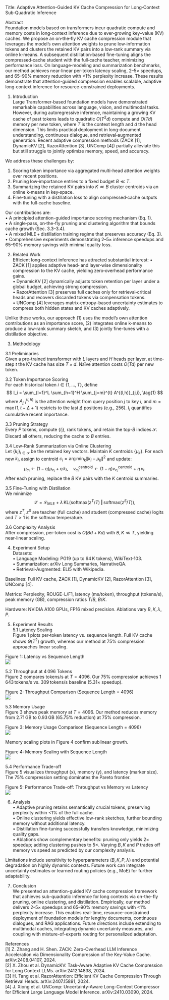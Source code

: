 Title: Adaptive Attention-Guided KV Cache Compression for Long‐Context Sub‐Quadratic Inference

Abstract  
Foundation models based on transformers incur quadratic compute and memory costs in long‐context inference due to ever‐growing key–value (KV) caches. We propose an on‐the‐fly KV cache compression module that leverages the model’s own attention weights to prune low‐information tokens and clusters the retained KV pairs into a low‐rank summary via online k-means. A subsequent distillation‐based fine-tuning aligns the compressed‐cache student with the full‐cache teacher, minimizing performance loss. On language‐modeling and summarization benchmarks, our method achieves near‐linear per‐token latency scaling, 2–5× speedups, and 65–90% memory reduction with <1% perplexity increase. These results demonstrate that attention-guided compression enables scalable, adaptive long‐context inference for resource-constrained deployments.

1. Introduction  
Large Transformer‐based foundation models have demonstrated remarkable capabilities across language, vision, and multimodal tasks. However, during autoregressive inference, maintaining a growing KV cache of past tokens leads to quadratic $O(T^2 d)$ compute and $O(Td)$ memory per new token, where $T$ is the context length and $d$ the head dimension. This limits practical deployment in long‐document understanding, continuous dialogue, and retrieval‐augmented generation. Recent adaptive compression methods (ZACK [1], DynamicKV [2], RazorAttention [3], UNComp [4]) partially alleviate this but still struggle to jointly optimize memory, speed, and accuracy.

We address these challenges by:  
1. Scoring token importance via aggregated multi-head attention weights over recent positions.  
2. Pruning low‐importance entries to a fixed budget $B\ll T$.  
3. Summarizing the retained KV pairs into $K\ll B$ cluster centroids via an online k-means in key‐space.  
4. Fine-tuning with a distillation loss to align compressed‐cache outputs with the full‐cache baseline.  

Our contributions are:  
• A principled attention-guided importance scoring mechanism (Eq. 1).  
• A single‐pass, on‐the-fly pruning and clustering algorithm that bounds cache growth (Sec. 3.3–3.4).  
• A mixed MLE + distillation training regime that preserves accuracy (Eq. 3).  
• Comprehensive experiments demonstrating 2–5× inference speedups and 65–90% memory savings with minimal quality loss.

2. Related Work  
Efficient long‐context inference has attracted substantial interest:
• ZACK [1] applies adaptive head‐ and layer‐wise dimensionality compression to the KV cache, yielding zero‐overhead performance gains.  
• DynamicKV [2] dynamically adjusts token retention per layer under a global budget, achieving strong compression.  
• RazorAttention [3] preserves full caches only for retrieval‐critical heads and recovers discarded tokens via compensation tokens.  
• UNComp [4] leverages matrix‐entropy–based uncertainty estimates to compress both hidden states and KV caches adaptively.  

Unlike these works, our approach (1) uses the model’s own attention contributions as an importance score, (2) integrates online k-means to produce a low‐rank summary sketch, and (3) jointly fine-tunes with a distillation objective.

3. Methodology

3.1 Preliminaries  
Given a pre-trained transformer with $L$ layers and $H$ heads per layer, at time‐step $t$ the KV cache has size $T\times d$. Naïve attention costs $O(Td)$ per new token.

3.2 Token Importance Scoring  
For each historical token $i\in\{1,\dots,T\}$, define
$$
I_i = \sum_{l=1}^L \sum_{h=1}^H \sum_{j=m}^{t} A^{(l,h)}_{j,i},
\tag{1}
$$
where $A^{(l,h)}_{j,i}$ is the attention weight from query position $j$ to key $i$, and $m=\max(1,t-\Delta+1)$ restricts to the last $\Delta$ positions (e.g., 256). $I_i$ quantifies cumulative recent importance.

3.3 Pruning Strategy  
Every $P$ tokens, compute $\{I_i\}$, rank tokens, and retain the top-$B$ indices $\mathcal{S}$. Discard all others, reducing the cache to $B$ entries.

3.4 Low-Rank Summarization via Online Clustering  
Let $\{k_i\}_{i\in\mathcal{S}}$ be the retained key vectors. Maintain $K$ centroids $\{\mu_k\}$. For each new $k_i$, assign to centroid $c_i=\arg\min_k\|k_i-\mu_k\|^2$ and update:
$$
\mu_{c_i}\leftarrow(1-\eta)\mu_{c_i}+\eta\,k_i,
\quad
v^\text{centroid}_{c_i}\leftarrow(1-\eta)v^\text{centroid}_{c_i}+\eta\,v_i.
\tag{2}
$$
After each pruning, replace the $B$ KV pairs with the $K$ centroid summaries.

3.5 Fine-Tuning with Distillation  
We minimize
$$
\mathcal{L} = \mathcal{L}_{\mathrm{MLE}} + \lambda\,\mathrm{KL}\bigl(\mathrm{softmax}(z^T/T)\,\Vert\,\mathrm{softmax}(z^S/T)\bigr),
\tag{3}
$$
where $z^T, z^S$ are teacher (full cache) and student (compressed cache) logits and $T>1$ is the softmax temperature.

3.6 Complexity Analysis  
After compression, per‐token cost is $O(Bd + Kd)$ with $B,K\ll T$, yielding near‐linear scaling.

4. Experiment Setup  
Datasets:  
• Language Modeling: PG19 (up to 64 K tokens), WikiText‐103.  
• Summarization: arXiv Long Summaries, NarrativeQA.  
• Retrieval‐Augmented: ELI5 with Wikipedia.  

Baselines: Full KV cache, ZACK [1], DynamicKV [2], RazorAttention [3], UNComp [4].  

Metrics: Perplexity, ROUGE-L/F1, latency (ms/token), throughput (tokens/s), peak memory (GB), compression ratios $T/B$, $B/K$.  

Hardware: NVIDIA A100 GPUs, FP16 mixed precision. Ablations vary $B,K,\lambda,P$.

5. Experiment Results  
5.1 Latency Scaling  
Figure 1 plots per‐token latency vs. sequence length. Full KV cache shows $\Theta(T^2)$ growth, whereas our method at 75% compression approaches linear scaling.

Figure 1: Latency vs Sequence Length  
![](latency_vs_sequence_length.png)

5.2 Throughput at 4 096 Tokens  
Figure 2 compares tokens/s at $T=4096$. Our 75% compression achieves 1 643 tokens/s vs. 309 tokens/s baseline (5.31× speedup).

Figure 2: Throughput Comparison (Sequence Length = 4096)  
![](throughput_comparison.png)

5.3 Memory Usage  
Figure 3 shows peak memory at $T=4096$. Our method reduces memory from 2.71 GB to 0.93 GB (65.75% reduction) at 75% compression.

Figure 3: Memory Usage Comparison (Sequence Length = 4096)  
![](memory_comparison.png)

Memory scaling plots in Figure 4 confirm sublinear growth.

Figure 4: Memory Scaling with Sequence Length  
![](memory_scaling.png)

5.4 Performance Trade-off  
Figure 5 visualizes throughput (x), memory (y), and latency (marker size). The 75% compression setting dominates the Pareto frontier.

Figure 5: Performance Trade-off: Throughput vs Memory vs Latency  
![](tradeoff_analysis.png)

6. Analysis  
• Adaptive pruning retains semantically crucial tokens, preserving perplexity within <1% of the full cache.  
• Online clustering yields effective low-rank sketches, further bounding memory without additional latency.  
• Distillation fine-tuning successfully transfers knowledge, minimizing quality gaps.  
• Ablations show complementary benefits: pruning only yields 2× speedup; adding clustering pushes to 5×. Varying $B,K$ and $P$ trades off memory vs speed as predicted by our complexity analysis.

Limitations include sensitivity to hyperparameters $(B,K,P,\lambda)$ and potential degradation on highly dynamic contexts. Future work can integrate uncertainty estimates or learned routing policies (e.g., MoE) for further adaptability.

7. Conclusion  
We presented an attention-guided KV cache compression framework that achieves sub-quadratic inference for long contexts via on-the-fly pruning, online clustering, and distillation. Empirically, our method delivers 2–5× speedups and 65–90% memory savings with <1% perplexity increase. This enables real-time, resource-constrained deployment of foundation models for lengthy documents, continuous dialogues, and RAG applications. Future directions include extending to multimodal caches, integrating dynamic uncertainty measures, and coupling with mixture-of-experts routing for personalized adaptation.

References  
[1] Z. Zhang and H. Shen. ZACK: Zero-Overhead LLM Inference Acceleration via Dimensionality Compression of the Key-Value Cache. arXiv:2408.04107, 2024.  
[2] X. Zhou et al. DynamicKV: Task-Aware Adaptive KV Cache Compression for Long Context LLMs. arXiv:2412.14838, 2024.  
[3] H. Tang et al. RazorAttention: Efficient KV Cache Compression Through Retrieval Heads. arXiv:2407.15891, 2024.  
[4] J. Xiong et al. UNComp: Uncertainty-Aware Long-Context Compressor for Efficient Large Language Model Inference. arXiv:2410.03090, 2024.